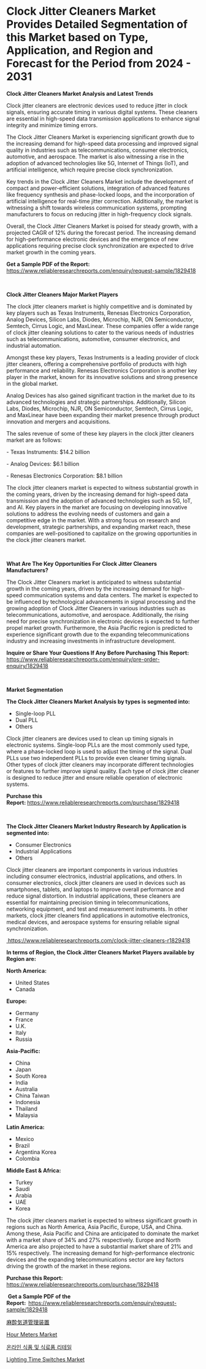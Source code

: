 <p><h1>Clock Jitter Cleaners Market Provides Detailed Segmentation of this Market based on Type, Application, and Region and Forecast for the Period from 2024 - 2031</h1></p><p><strong>Clock Jitter Cleaners Market Analysis and Latest Trends</strong></p>
<p><p>Clock jitter cleaners are electronic devices used to reduce jitter in clock signals, ensuring accurate timing in various digital systems. These cleaners are essential in high-speed data transmission applications to enhance signal integrity and minimize timing errors.</p><p>The Clock Jitter Cleaners Market is experiencing significant growth due to the increasing demand for high-speed data processing and improved signal quality in industries such as telecommunications, consumer electronics, automotive, and aerospace. The market is also witnessing a rise in the adoption of advanced technologies like 5G, Internet of Things (IoT), and artificial intelligence, which require precise clock synchronization.</p><p>Key trends in the Clock Jitter Cleaners Market include the development of compact and power-efficient solutions, integration of advanced features like frequency synthesis and phase-locked loops, and the incorporation of artificial intelligence for real-time jitter correction. Additionally, the market is witnessing a shift towards wireless communication systems, prompting manufacturers to focus on reducing jitter in high-frequency clock signals.</p><p>Overall, the Clock Jitter Cleaners Market is poised for steady growth, with a projected CAGR of 12% during the forecast period. The increasing demand for high-performance electronic devices and the emergence of new applications requiring precise clock synchronization are expected to drive market growth in the coming years.</p></p>
<p><strong>Get a Sample PDF of the Report:&nbsp;</strong> <a href="https://www.reliableresearchreports.com/enquiry/request-sample/1829418">https://www.reliableresearchreports.com/enquiry/request-sample/1829418</a></p>
<p>&nbsp;</p>
<p><strong>Clock Jitter Cleaners Major Market Players</strong></p>
<p><p>The clock jitter cleaners market is highly competitive and is dominated by key players such as Texas Instruments, Renesas Electronics Corporation, Analog Devices, Silicon Labs, Diodes, Microchip, NJR, ON Semiconductor, Semtech, Cirrus Logic, and MaxLinear. These companies offer a wide range of clock jitter cleaning solutions to cater to the various needs of industries such as telecommunications, automotive, consumer electronics, and industrial automation.</p><p>Amongst these key players, Texas Instruments is a leading provider of clock jitter cleaners, offering a comprehensive portfolio of products with high performance and reliability. Renesas Electronics Corporation is another key player in the market, known for its innovative solutions and strong presence in the global market.</p><p>Analog Devices has also gained significant traction in the market due to its advanced technologies and strategic partnerships. Additionally, Silicon Labs, Diodes, Microchip, NJR, ON Semiconductor, Semtech, Cirrus Logic, and MaxLinear have been expanding their market presence through product innovation and mergers and acquisitions.</p><p>The sales revenue of some of these key players in the clock jitter cleaners market are as follows:</p><p>- Texas Instruments: $14.2 billion</p><p>- Analog Devices: $6.1 billion</p><p>- Renesas Electronics Corporation: $8.1 billion</p><p>The clock jitter cleaners market is expected to witness substantial growth in the coming years, driven by the increasing demand for high-speed data transmission and the adoption of advanced technologies such as 5G, IoT, and AI. Key players in the market are focusing on developing innovative solutions to address the evolving needs of customers and gain a competitive edge in the market. With a strong focus on research and development, strategic partnerships, and expanding market reach, these companies are well-positioned to capitalize on the growing opportunities in the clock jitter cleaners market.</p></p>
<p>&nbsp;</p>
<p><strong>What Are The Key Opportunities For Clock Jitter Cleaners Manufacturers?</strong></p>
<p><p>The Clock Jitter Cleaners market is anticipated to witness substantial growth in the coming years, driven by the increasing demand for high-speed communication systems and data centers. The market is expected to be influenced by technological advancements in signal processing and the growing adoption of Clock Jitter Cleaners in various industries such as telecommunications, automotive, and aerospace. Additionally, the rising need for precise synchronization in electronic devices is expected to further propel market growth. Furthermore, the Asia Pacific region is predicted to experience significant growth due to the expanding telecommunications industry and increasing investments in infrastructure development.</p></p>
<p><strong>Inquire or Share Your Questions If Any Before Purchasing This Report:</strong> <a href="https://www.reliableresearchreports.com/enquiry/pre-order-enquiry/1829418">https://www.reliableresearchreports.com/enquiry/pre-order-enquiry/1829418</a></p>
<p>&nbsp;</p>
<p><strong>Market Segmentation</strong></p>
<p><strong>The Clock Jitter Cleaners Market Analysis by types is segmented into:</strong></p>
<p><ul><li>Single-loop PLL</li><li>Dual PLL</li><li>Others</li></ul></p>
<p><p>Clock jitter cleaners are devices used to clean up timing signals in electronic systems. Single-loop PLLs are the most commonly used type, where a phase-locked loop is used to adjust the timing of the signal. Dual PLLs use two independent PLLs to provide even cleaner timing signals. Other types of clock jitter cleaners may incorporate different technologies or features to further improve signal quality. Each type of clock jitter cleaner is designed to reduce jitter and ensure reliable operation of electronic systems.</p></p>
<p><strong>Purchase this Report:&nbsp;</strong><a href="https://www.reliableresearchreports.com/purchase/1829418">https://www.reliableresearchreports.com/purchase/1829418</a></p>
<p>&nbsp;</p>
<p><strong>The Clock Jitter Cleaners Market Industry Research by Application is segmented into:</strong></p>
<p><ul><li>Consumer Electronics</li><li>Industrial Applications</li><li>Others</li></ul></p>
<p><p>Clock jitter cleaners are important components in various industries including consumer electronics, industrial applications, and others. In consumer electronics, clock jitter cleaners are used in devices such as smartphones, tablets, and laptops to improve overall performance and reduce signal distortion. In industrial applications, these cleaners are essential for maintaining precision timing in telecommunications, networking equipment, and test and measurement instruments. In other markets, clock jitter cleaners find applications in automotive electronics, medical devices, and aerospace systems for ensuring reliable signal synchronization.</p></p>
<p><a href="https://www.reliableresearchreports.com/clock-jitter-cleaners-r1829418">&nbsp;https://www.reliableresearchreports.com/clock-jitter-cleaners-r1829418</a></p>
<p><strong>In terms of Region, the Clock Jitter Cleaners Market Players available by Region are:</strong></p>
<p>
    <p> <strong> North America: </strong>
        <ul>
            <li>United States</li>
            <li>Canada</li>
        </ul>
        </p> 
    <p> <strong> Europe: </strong>
        <ul>
            <li>Germany</li>
            <li>France</li>
            <li>U.K.</li>
            <li>Italy</li>
            <li>Russia</li>
        </ul>
        </p> 
    <p> <strong> Asia-Pacific: </strong>
        <ul>
            <li>China</li>
            <li>Japan</li>
            <li>South Korea</li>
            <li>India</li>
            <li>Australia</li>
            <li>China Taiwan</li>
            <li>Indonesia</li>
            <li>Thailand</li>
            <li>Malaysia</li>
        </ul>
        </p> 
    <p> <strong> Latin America: </strong>
        <ul>
            <li>Mexico</li>
            <li>Brazil</li>
            <li>Argentina Korea</li>
            <li>Colombia</li>
        </ul>
        </p> 
    <p> <strong> Middle East & Africa: </strong>
        <ul>
            <li>Turkey</li>
            <li>Saudi</li>
            <li>Arabia</li>
            <li>UAE</li>
            <li>Korea</li>
        </ul>
    </p>
    </p>
<p><p>The clock jitter cleaners market is expected to witness significant growth in regions such as North America, Asia Pacific, Europe, USA, and China. Among these, Asia Pacific and China are anticipated to dominate the market with a market share of 34% and 27% respectively. Europe and North America are also projected to have a substantial market share of 21% and 15% respectively. The increasing demand for high-performance electronic devices and the expanding telecommunications sector are key factors driving the growth of the market in these regions.</p></p>
<p><strong>Purchase this Report: </strong><a href="https://www.reliableresearchreports.com/purchase/1829418">https://www.reliableresearchreports.com/purchase/1829418</a></p>
<p>&nbsp;<strong>Get a Sample PDF of the Report:&nbsp;&nbsp;</strong><a href="https://www.reliableresearchreports.com/enquiry/request-sample/1829418">https://www.reliableresearchreports.com/enquiry/request-sample/1829418</a></p>
<p><strong></strong></p>
<p><p><a href="https://github.com/FredaJerde/Market-Research-Report-List-1/blob/main/3930952148495.md">麻酔気道管理装置</a></p><p><a href="https://github.com/ayamsauke86/Market-Research-Report-List-1/blob/main/hour-meters-market.md">Hour Meters Market</a></p><p><a href="https://github.com/muchswr/Market-Research-Report-List-1/blob/main/6195427157802.md">온라인 식품 및 식료품 리테일</a></p><p><a href="https://github.com/thuyvuongpk111/Market-Research-Report-List-1/blob/main/lighting-time-switches-market.md">Lighting Time Switches Market</a></p></p>